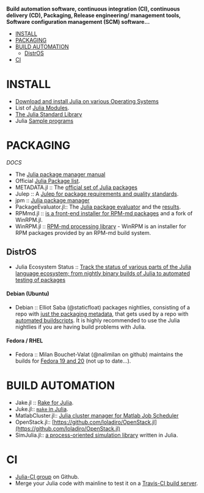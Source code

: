 **Build automation software, continuous integration (CI), continuous delivery (CD), Packaging, Release engineering/ management tools, Software configuration management (SCM) software...**

* [INSTALL](#install)
* [PACKAGING](#packaging)
* [BUILD AUTOMATION](#build-automation)
   * [DistrOS](#distros)
* [CI](#ci)


# INSTALL 
* [Download and install Julia on various Operating Systems](http://julialang.org/downloads/)
* List of [Julia Modules](http://docs.julialang.org/en/latest/manual/modules/).
* [The Julia Standard Library](http://docs.julialang.org/en/latest/stdlib/)
* Julia [Sample programs](https://github.com/JuliaLang/julia/tree/master/examples)


# PACKAGING
*DOCS* 
   * The [Julia package manager manual](http://docs.julialang.org/en/latest/manual/packages/)
   * Official [Julia Package list](http://docs.julialang.org/en/latest/packages/packagelist/).
* METADATA.jl :: The [official set of Julia packages](https://github.com/JuliaLang/METADATA.jl)
* Julep :: A [Julep for package requirements and quality standards](https://gist.github.com/IainNZ/6086173).
* jpm :: [Julia package manager](https://github.com/dirk/jpm)
* PackageEvaluator.jl:: The [Julia package evaluator](https://github.com/IainNZ/PackageEvaluator.jl) and the [results](http://iaindunning.com/PackageEval/).
* RPMmd.jl :: [is a front-end installer for RPM-md packages](https://github.com/ihnorton/RPMmd.jl) and a fork of WinRPM.jl.
* WinRPM.jl :: [RPM-md processing library](https://github.com/JuliaLang/WinRPM.jl) - WinRPM is an installer for RPM packages provided by an RPM-md build system.

## DistrOS
* Julia Ecosystem Status :: [Track the status of various parts of the Julia language ecosystem; from nightly binary builds of Julia to automated testing of packages](http://status.julialang.org/)
#### Debian (Ubuntu)
* Debian :: Elliot Saba (@staticfloat) packages nightlies, consisting of a repo with [just the packaging metadata](https://github.com/staticfloat/julia-debian), that gets used by a repo with [automated buildscripts](https://github.com/staticfloat/julia-nightly-packaging). It is highly recommended to use the Julia nightlies if you are having build problems with Julia.
#### Fedora / RHEL
* Fedora :: Milan Bouchet-Valat (@nalimilan on github) maintains the builds for [Fedora 19 and 20](http://nalimilan.perso.neuf.fr/transfert/) (not up to date...).
 

# BUILD AUTOMATION
* Jake.jl :: [Rake for Julia](https://github.com/nolta/Jake.jl).
* Juke.jl:: [`make` in Julia](https://github.com/kshramt/Juke.jl).
* MatlabCluster.jl:: [Julia cluster manager for Matlab Job Scheduler](https://github.com/simonster/MatlabCluster.jl)
* OpenStack.jl:: [https://github.com/loladiro/OpenStack.jl](https://github.com/loladiro/OpenStack.jl)
* SimJulia.jl:: [a process-oriented simulation library](https://github.com/BenLauwens/SimJulia.jl) written in Julia.


# CI 
* [Julia-CI group](https://github.com/julia-ci) on Github.
* Merge your Julia code with mainline to test it on a [Travis-CI build server](https://travis-ci.org/JuliaLang/).

